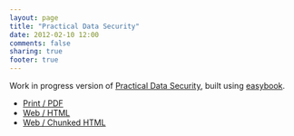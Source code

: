 ```yaml
---
layout: page
title: "Practical Data Security"
date: 2012-02-10 12:00
comments: false
sharing: true
footer: true
---
```


Work in progress version of [Practical Data Security](/book/), built using
[easybook](http://www.easybook-project.org).

* [Print / PDF](/publish/datasec/datasec_wip.pdf)
* [Web / HTML](html/book.html)
* [Web / Chunked HTML](/publish/datasec/chunked/index.html)

